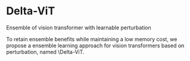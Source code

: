 # Delta-ViT
Ensemble of vision transformer with learnable perturbation

To retain ensemble benefits while maintaining a low memory cost, we propose a ensemble learning approach for vision transformers based on perturbation, named \Delta-ViT.
